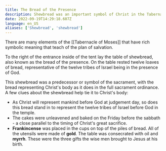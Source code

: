 ```yaml
---
title: The Bread of the Presence
description: Shewbread was an important symbol of Christ in the Tabernacle of Moses.
date: 2022-09-19T14:29:18.607Z
language: en_US
aliases: ['Shewbread', 'shewbread']
---
```


There are many elements of the [[Tabernacle of Moses]] that have rich symbolic meaning that teach of the plan of salvation.

To the right of the entrance inside of the tent lay the table of shewbread, also known as the bread of the presence. On the table rested twelve loaves of bread, representative of the twelve tribes of Israel being in the presence of God.

This shewbread was a predecessor or symbol of the sacrament, with the bread representing Christ's body as it does in the full sacrament ordinance. A few clues about the shewbread help tie it to Christ's body:
* As Christ will represent mankind before God at judgement day, so does this bread stand in to represent the twelve tribes of Israel before God in the temple.
* The cakes were unleavened and baked on the Friday before the sabbath - a close parallel to the timing of Christ's great sacrifice.
* **Frankincense** was placed in the cups on top of the piles of bread. All of the utensils were made of **gold**. The table was consecrated with oil and **myrrh**. These were the three gifts the wise men brought to Jesus at his birth.
